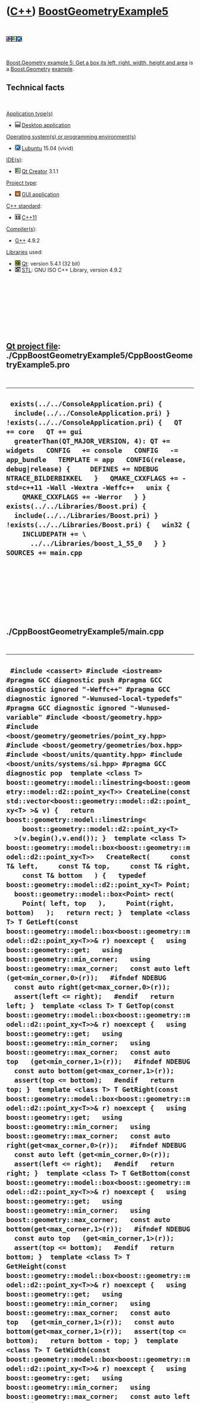 
 

 

 

 

 

([C++](Cpp.md)) [BoostGeometryExample5](CppBoostGeometryExample5.md)
======================================================================

 

![Boost](PicBoost.png)![Qt
Creator](PicQtCreator.png)![Lubuntu](PicLubuntu.png)

 

[Boost.Geometry example 5: Get a box its left, right, width, height and
area](CppBoostGeometryExample5.md) is a
[Boost.Geometry](CppBoostGeometry.md) [example](CppExample.md).

Technical facts
---------------

 

[Application type(s)](CppApplication.md)

-   ![Desktop](PicDesktop.png) [Desktop
    application](CppDesktopApplication.md)

[Operating system(s) or programming environment(s)](CppOs.md)

-   ![Lubuntu](PicLubuntu.png) [Lubuntu](CppLubuntu.md) 15.04 (vivid)

[IDE(s)](CppIde.md):

-   ![Qt Creator](PicQtCreator.png) [Qt Creator](CppQtCreator.md) 3.1.1

[Project type](CppQtProjectType.md):

-   ![GUI](PicGui.png) [GUI application](CppGuiApplication.md)

[C++ standard](CppStandard.md):

-   ![C++11](PicCpp11.png) [C++11](Cpp11.md)

[Compiler(s)](CppCompiler.md):

-   [G++](CppGpp.md) 4.9.2

[Libraries](CppLibrary.md) used:

-   ![Qt](PicQt.png) [Qt](CppQt.md): version 5.4.1 (32 bit)
-   ![STL](PicStl.png) [STL](CppStl.md): GNU ISO C++ Library, version
    4.9.2

 

 

 

 

 

[Qt project file](CppQtProjectFile.md): ./CppBoostGeometryExample5/CppBoostGeometryExample5.pro
------------------------------------------------------------------------------------------------

 

  --------------------------------------------------------------------------------------------------------------------------------------------------------------------------------------------------------------------------------------------------------------------------------------------------------------------------------------------------------------------------------------------------------------------------------------------------------------------------------------------------------------------------------------------------------------------------------------------------------------------------------------------------------------------------
  ` exists(../../ConsoleApplication.pri) {   include(../../ConsoleApplication.pri) } !exists(../../ConsoleApplication.pri) {   QT += core   QT += gui   greaterThan(QT_MAJOR_VERSION, 4): QT += widgets   CONFIG   += console   CONFIG   -= app_bundle   TEMPLATE = app   CONFIG(release, debug|release) {     DEFINES += NDEBUG NTRACE_BILDERBIKKEL   }   QMAKE_CXXFLAGS += -std=c++11 -Wall -Wextra -Weffc++   unix {     QMAKE_CXXFLAGS += -Werror   } }  exists(../../Libraries/Boost.pri) {   include(../../Libraries/Boost.pri) } !exists(../../Libraries/Boost.pri) {   win32 {     INCLUDEPATH += \       ../../Libraries/boost_1_55_0   } }  SOURCES += main.cpp`
  --------------------------------------------------------------------------------------------------------------------------------------------------------------------------------------------------------------------------------------------------------------------------------------------------------------------------------------------------------------------------------------------------------------------------------------------------------------------------------------------------------------------------------------------------------------------------------------------------------------------------------------------------------------------------

 

 

 

 

 

./CppBoostGeometryExample5/main.cpp
-----------------------------------

 

  ---------------------------------------------------------------------------------------------------------------------------------------------------------------------------------------------------------------------------------------------------------------------------------------------------------------------------------------------------------------------------------------------------------------------------------------------------------------------------------------------------------------------------------------------------------------------------------------------------------------------------------------------------------------------------------------------------------------------------------------------------------------------------------------------------------------------------------------------------------------------------------------------------------------------------------------------------------------------------------------------------------------------------------------------------------------------------------------------------------------------------------------------------------------------------------------------------------------------------------------------------------------------------------------------------------------------------------------------------------------------------------------------------------------------------------------------------------------------------------------------------------------------------------------------------------------------------------------------------------------------------------------------------------------------------------------------------------------------------------------------------------------------------------------------------------------------------------------------------------------------------------------------------------------------------------------------------------------------------------------------------------------------------------------------------------------------------------------------------------------------------------------------------------------------------------------------------------------------------------------------------------------------------------------------------------------------------------------------------------------------------------------------------------------------------------------------------------------------------------------------------------------------------------------------------------------------------------------------------------------------------------------------------------------------------------------------------------------------------------------------------------------------------------------------------------------------------------------------------------------------------------------------------------------------------------------------------------------------------------------------------------------------------------------------------------------------------------------------------------------------------------------------------------------------------------------------------------------------------------------------------------------------------------------------------------------------------------------------------------------------------------------------------------------------------------------------------------------------------------------------------------------------------------------------------------------------------------------------------------------------------------------------------------------------------------------------------------------------------------------------------------------------------------------------------------------------------------------------------------------------------------------------------------------------------------------------------------------------------------------------------------------------------------------------------------------------------------------------------------------------------------------------------------------------------------------------------------------------------------------------------------------------------------------------------------------------------------------------------------------------------------------------------------------------------------------------------------------------------------------------------------------------------------------------------------------------------------------------------------------------------------------------
  ` #include <cassert> #include <iostream>  #pragma GCC diagnostic push #pragma GCC diagnostic ignored "-Weffc++" #pragma GCC diagnostic ignored "-Wunused-local-typedefs" #pragma GCC diagnostic ignored "-Wunused-variable" #include <boost/geometry.hpp> #include <boost/geometry/geometries/point_xy.hpp> #include <boost/geometry/geometries/box.hpp> #include <boost/units/quantity.hpp> #include <boost/units/systems/si.hpp> #pragma GCC diagnostic pop  template <class T> boost::geometry::model::linestring<boost::geometry::model::d2::point_xy<T>> CreateLine(const std::vector<boost::geometry::model::d2::point_xy<T> >& v) {   return boost::geometry::model::linestring<     boost::geometry::model::d2::point_xy<T>   >(v.begin(),v.end()); }  template <class T> boost::geometry::model::box<boost::geometry::model::d2::point_xy<T>>   CreateRect(     const T& left,     const T& top,     const T& right,     const T& bottom   ) {   typedef boost::geometry::model::d2::point_xy<T> Point;   boost::geometry::model::box<Point> rect(     Point( left, top   ),     Point(right, bottom)   );   return rect; }  template <class T> T GetLeft(const boost::geometry::model::box<boost::geometry::model::d2::point_xy<T>>& r) noexcept {   using boost::geometry::get;   using boost::geometry::min_corner;   using boost::geometry::max_corner;   const auto left (get<min_corner,0>(r));   #ifndef NDEBUG   const auto right(get<max_corner,0>(r));   assert(left <= right);   #endif   return left; }  template <class T> T GetTop(const boost::geometry::model::box<boost::geometry::model::d2::point_xy<T>>& r) noexcept {   using boost::geometry::get;   using boost::geometry::min_corner;   using boost::geometry::max_corner;   const auto top   (get<min_corner,1>(r));   #ifndef NDEBUG   const auto bottom(get<max_corner,1>(r));   assert(top <= bottom);   #endif   return top; }  template <class T> T GetRight(const boost::geometry::model::box<boost::geometry::model::d2::point_xy<T>>& r) noexcept {   using boost::geometry::get;   using boost::geometry::min_corner;   using boost::geometry::max_corner;   const auto right(get<max_corner,0>(r));   #ifndef NDEBUG   const auto left (get<min_corner,0>(r));   assert(left <= right);   #endif   return right; }  template <class T> T GetBottom(const boost::geometry::model::box<boost::geometry::model::d2::point_xy<T>>& r) noexcept {   using boost::geometry::get;   using boost::geometry::min_corner;   using boost::geometry::max_corner;   const auto bottom(get<max_corner,1>(r));   #ifndef NDEBUG   const auto top   (get<min_corner,1>(r));   assert(top <= bottom);   #endif   return bottom; }  template <class T> T GetHeight(const boost::geometry::model::box<boost::geometry::model::d2::point_xy<T>>& r) noexcept {   using boost::geometry::get;   using boost::geometry::min_corner;   using boost::geometry::max_corner;   const auto top   (get<min_corner,1>(r));   const auto bottom(get<max_corner,1>(r));   assert(top <= bottom);   return bottom - top; }  template <class T> T GetWidth(const boost::geometry::model::box<boost::geometry::model::d2::point_xy<T>>& r) noexcept {   using boost::geometry::get;   using boost::geometry::min_corner;   using boost::geometry::max_corner;   const auto left (get<min_corner,0>(r));   const auto right(get<max_corner,0>(r));   assert(left <= right);   return right - left; }  template <class T> auto GetArea(const boost::geometry::model::box<boost::geometry::model::d2::point_xy<T>>& r) noexcept   -> decltype(T{} * T{}) {   return boost::geometry::area(r); }   int main() {   {     typedef boost::geometry::model::d2::point_xy<int> Coordinat2D;     typedef boost::geometry::model::box<Coordinat2D> Rect;     const Rect r(CreateRect(1,2,3,5));     assert(GetLeft(r) == 1);     assert(GetTop(r) == 2);     assert(GetRight(r) == 3);     assert(GetBottom(r) == 5);     assert(GetWidth(r) == 2);     assert(GetHeight(r) == 3);     assert(GetArea(r) == 6);   }   #ifdef KNOW_HOW_TO_GET_THIS_TO_WORK   {     using boost::units::si::meter;     typedef boost::units::quantity<boost::units::si::length> Length;     typedef boost::geometry::model::d2::point_xy<Length> Coordinat2D;     typedef boost::geometry::model::box<Coordinat2D> Rect;     const Rect r(       CreateRect(         1.0 * meter,         2.0 * meter,         3.0 * meter,         5.0 * meter       )     );     assert(GetWidth(r) == 2.0 * meter);     assert(GetHeight(r) == 3.0 * meter);     assert(GetArea(r) == 6.0 * meter * meter);   }   #endif }`
  ---------------------------------------------------------------------------------------------------------------------------------------------------------------------------------------------------------------------------------------------------------------------------------------------------------------------------------------------------------------------------------------------------------------------------------------------------------------------------------------------------------------------------------------------------------------------------------------------------------------------------------------------------------------------------------------------------------------------------------------------------------------------------------------------------------------------------------------------------------------------------------------------------------------------------------------------------------------------------------------------------------------------------------------------------------------------------------------------------------------------------------------------------------------------------------------------------------------------------------------------------------------------------------------------------------------------------------------------------------------------------------------------------------------------------------------------------------------------------------------------------------------------------------------------------------------------------------------------------------------------------------------------------------------------------------------------------------------------------------------------------------------------------------------------------------------------------------------------------------------------------------------------------------------------------------------------------------------------------------------------------------------------------------------------------------------------------------------------------------------------------------------------------------------------------------------------------------------------------------------------------------------------------------------------------------------------------------------------------------------------------------------------------------------------------------------------------------------------------------------------------------------------------------------------------------------------------------------------------------------------------------------------------------------------------------------------------------------------------------------------------------------------------------------------------------------------------------------------------------------------------------------------------------------------------------------------------------------------------------------------------------------------------------------------------------------------------------------------------------------------------------------------------------------------------------------------------------------------------------------------------------------------------------------------------------------------------------------------------------------------------------------------------------------------------------------------------------------------------------------------------------------------------------------------------------------------------------------------------------------------------------------------------------------------------------------------------------------------------------------------------------------------------------------------------------------------------------------------------------------------------------------------------------------------------------------------------------------------------------------------------------------------------------------------------------------------------------------------------------------------------------------------------------------------------------------------------------------------------------------------------------------------------------------------------------------------------------------------------------------------------------------------------------------------------------------------------------------------------------------------------------------------------------------------------------------------------------------------------------------------------------------------

 

 

 

 

 

 

This page has been created by the [tool](Tools.md)
[CodeToHtml](ToolCodeToHtml.md)
